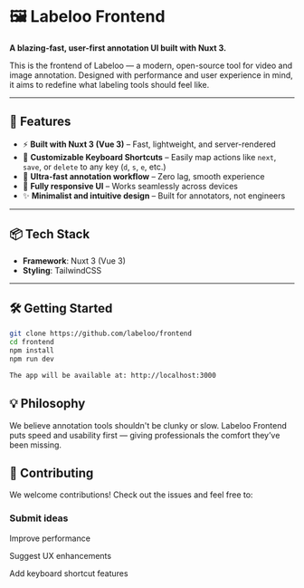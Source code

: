 # 🖼️ Labeloo Frontend

**A blazing-fast, user-first annotation UI built with Nuxt 3.**

This is the frontend of Labeloo — a modern, open-source tool for video and image annotation. Designed with performance and user experience in mind, it aims to redefine what labeling tools should feel like.

---

## 🚀 Features

- ⚡ **Built with Nuxt 3 (Vue 3)** – Fast, lightweight, and server-rendered
- 🧠 **Customizable Keyboard Shortcuts** – Easily map actions like `next`, `save`, or `delete` to any key (`d`, `s`, `e`, etc.)
- 🎯 **Ultra-fast annotation workflow** – Zero lag, smooth experience
- 📱 **Fully responsive UI** – Works seamlessly across devices
- ✨ **Minimalist and intuitive design** – Built for annotators, not engineers

---

## 📦 Tech Stack

- **Framework**: Nuxt 3 (Vue 3)
- **Styling**: TailwindCSS

---

## 🛠️ Getting Started

```bash
git clone https://github.com/labeloo/frontend
cd frontend
npm install
npm run dev

The app will be available at: http://localhost:3000

```

## 💡 Philosophy
We believe annotation tools shouldn't be clunky or slow.
Labeloo Frontend puts speed and usability first — giving professionals the comfort they’ve been missing.

## 🤝 Contributing
We welcome contributions!
Check out the issues and feel free to:

### Submit ideas

Improve performance

Suggest UX enhancements

Add keyboard shortcut features

